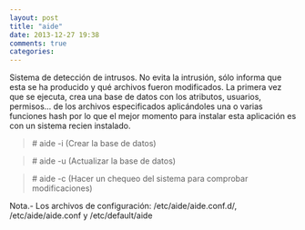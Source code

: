 ```yaml
---
layout: post
title: "aide"
date: 2013-12-27 19:38
comments: true
categories: 
---
```

Sistema de detección de intrusos. No evita la intrusión, sólo informa que esta se ha producido y qué archivos fueron modificados. La primera vez que se ejecuta, crea una base de datos con los atributos, usuarios, permisos... de los archivos especificados aplicándoles una o varias funciones hash por lo que el mejor momento para instalar esta aplicación es con un sistema recien instalado.

>\# aide -i (Crear la base de datos)

>\# aide -u (Actualizar la base de datos)

>\# aide -c (Hacer un chequeo del sistema para comprobar modificaciones)

Nota.- Los archivos de configuración: /etc/aide/aide.conf.d/, /etc/aide/aide.conf y /etc/default/aide

